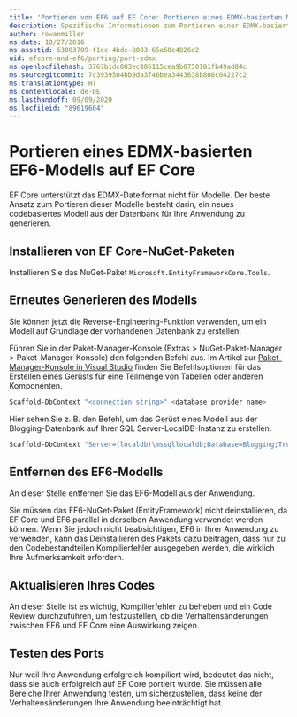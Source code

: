 ```yaml
---
title: 'Portieren von EF6 auf EF Core: Portieren eines EDMX-basierten Modells'
description: Spezifische Informationen zum Portieren einer EDMX-basierten Entity Framework 6-Modellanwendung zu Entity Framework Core
author: rowanmiller
ms.date: 10/27/2016
ms.assetid: 63003709-f1ec-4bdc-8083-65a60c4826d2
uid: efcore-and-ef6/porting/port-edmx
ms.openlocfilehash: 3767b1dc083ec886115cea9b0750101fb49ad84c
ms.sourcegitcommit: 7c3939504bb9da3f46bea3443638b808c04227c2
ms.translationtype: HT
ms.contentlocale: de-DE
ms.lasthandoff: 09/09/2020
ms.locfileid: "89619604"
---
```

# <a name="porting-an-ef6-edmx-based-model-to-ef-core"></a>Portieren eines EDMX-basierten EF6-Modells auf EF Core

EF Core unterstützt das EDMX-Dateiformat nicht für Modelle. Der beste Ansatz zum Portieren dieser Modelle besteht darin, ein neues codebasiertes Modell aus der Datenbank für Ihre Anwendung zu generieren.

## <a name="install-ef-core-nuget-packages"></a>Installieren von EF Core-NuGet-Paketen

Installieren Sie das NuGet-Paket `Microsoft.EntityFrameworkCore.Tools`.

## <a name="regenerate-the-model"></a>Erneutes Generieren des Modells

Sie können jetzt die Reverse-Engineering-Funktion verwenden, um ein Modell auf Grundlage der vorhandenen Datenbank zu erstellen.

Führen Sie in der Paket-Manager-Konsole (Extras > NuGet-Paket-Manager > Paket-Manager-Konsole) den folgenden Befehl aus. Im Artikel zur [Paket-Manager-Konsole in Visual Studio](xref:core/miscellaneous/cli/powershell) finden Sie Befehlsoptionen für das Erstellen eines Gerüsts für eine Teilmenge von Tabellen oder anderen Komponenten.

``` powershell
Scaffold-DbContext "<connection string>" <database provider name>
```

Hier sehen Sie z. B. den Befehl, um das Gerüst eines Modell aus der Blogging-Datenbank auf Ihrer SQL Server-LocalDB-Instanz zu erstellen.

``` powershell
Scaffold-DbContext "Server=(localdb)\mssqllocaldb;Database=Blogging;Trusted_Connection=True;" Microsoft.EntityFrameworkCore.SqlServer
```

## <a name="remove-ef6-model"></a>Entfernen des EF6-Modells

An dieser Stelle entfernen Sie das EF6-Modell aus der Anwendung.

Sie müssen das EF6-NuGet-Paket (EntityFramework) nicht deinstallieren, da EF Core und EF6 parallel in derselben Anwendung verwendet werden können. Wenn Sie jedoch nicht beabsichtigen, EF6 in Ihrer Anwendung zu verwenden, kann das Deinstallieren des Pakets dazu beitragen, dass nur zu den Codebestandteilen Kompilierfehler ausgegeben werden, die wirklich Ihre Aufmerksamkeit erfordern.

## <a name="update-your-code"></a>Aktualisieren Ihres Codes

An dieser Stelle ist es wichtig, Kompilierfehler zu beheben und ein Code Review durchzuführen, um festzustellen, ob die Verhaltensänderungen zwischen EF6 und EF Core eine Auswirkung zeigen.

## <a name="test-the-port"></a>Testen des Ports

Nur weil Ihre Anwendung erfolgreich kompiliert wird, bedeutet das nicht, dass sie auch erfolgreich auf EF Core portiert wurde. Sie müssen alle Bereiche Ihrer Anwendung testen, um sicherzustellen, dass keine der Verhaltensänderungen Ihre Anwendung beeinträchtigt hat.
